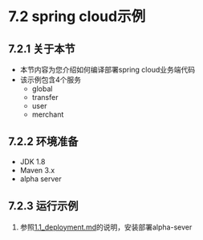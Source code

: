 # 7.2 spring cloud示例
## 7.2.1 关于本节
 + 本节内容为您介绍如何编译部署spring cloud业务端代码
 + 该示例包含4个服务
    + global
    + transfer
    + user
    + merchant

## 7.2.2 环境准备
 + JDK 1.8
 + Maven 3.x
 + alpha server

## 7.2.3 运行示例
 1. 参照[1.1_deployment.md](../1.QuickStart/1.1_deployment.md)的说明，安装部署alpha-sever
